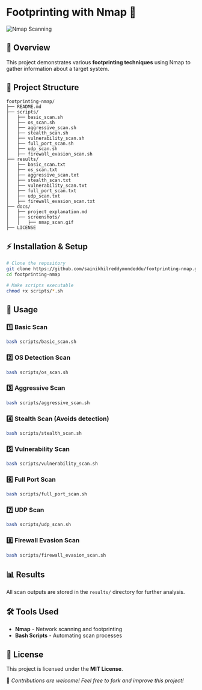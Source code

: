 # Footprinting with Nmap 🚀

![Nmap Scanning](https://media3.giphy.com/media/v1.Y2lkPTc5MGI3NjExd3V2Njh6cnIxZnNtajJjY2U1NWQ4cXV2Yjd6MDVoajFva21hZmkwMCZlcD12MV9pbnRlcm5hbF9naWZfYnlfaWQmY3Q9Zw/RDZo7znAdn2u7sAcWH/giphy.gif)

## 📌 Overview
This project demonstrates various **footprinting techniques** using Nmap to gather information about a target system.

## 📂 Project Structure
```
footprinting-nmap/
├── README.md
├── scripts/
│   ├── basic_scan.sh
│   ├── os_scan.sh
│   ├── aggressive_scan.sh
│   ├── stealth_scan.sh
│   ├── vulnerability_scan.sh
│   ├── full_port_scan.sh
│   ├── udp_scan.sh
│   ├── firewall_evasion_scan.sh
├── results/
│   ├── basic_scan.txt
│   ├── os_scan.txt
│   ├── aggressive_scan.txt
│   ├── stealth_scan.txt
│   ├── vulnerability_scan.txt
│   ├── full_port_scan.txt
│   ├── udp_scan.txt
│   ├── firewall_evasion_scan.txt
├── docs/
│   ├── project_explanation.md
│   ├── screenshots/
│   │   ├── nmap_scan.gif
├── LICENSE
```

## ⚡ Installation & Setup
```bash
# Clone the repository
git clone https://github.com/sainikhilreddymondeddu/footprinting-nmap.git
cd footprinting-nmap

# Make scripts executable
chmod +x scripts/*.sh
```

## 🚀 Usage
### 1️⃣ **Basic Scan**
```bash
bash scripts/basic_scan.sh
```
### 2️⃣ **OS Detection Scan**
```bash
bash scripts/os_scan.sh
```
### 3️⃣ **Aggressive Scan**
```bash
bash scripts/aggressive_scan.sh
```
### 4️⃣ **Stealth Scan** (Avoids detection)
```bash
bash scripts/stealth_scan.sh
```
### 5️⃣ **Vulnerability Scan**
```bash
bash scripts/vulnerability_scan.sh
```
### 6️⃣ **Full Port Scan**
```bash
bash scripts/full_port_scan.sh
```
### 7️⃣ **UDP Scan**
```bash
bash scripts/udp_scan.sh
```
### 8️⃣ **Firewall Evasion Scan**
```bash
bash scripts/firewall_evasion_scan.sh
```

## 📊 Results
All scan outputs are stored in the `results/` directory for further analysis.

## 🛠 Tools Used
- **Nmap** - Network scanning and footprinting
- **Bash Scripts** - Automating scan processes

## 📜 License
This project is licensed under the **MIT License**.

🔹 *Contributions are welcome! Feel free to fork and improve this project!*
